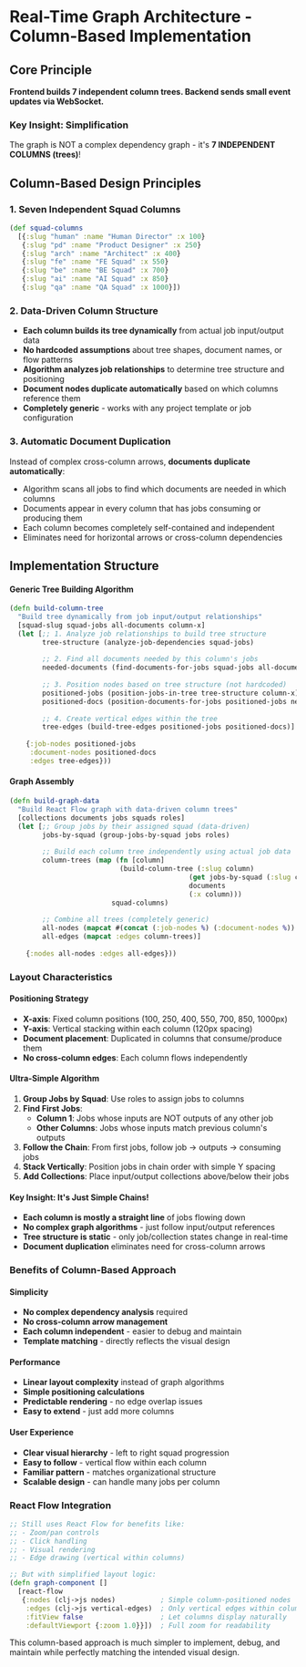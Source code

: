 # Real-Time Graph Architecture - Column-Based Implementation

## Core Principle
**Frontend builds 7 independent column trees. Backend sends small event updates via WebSocket.**

### Key Insight: Simplification
The graph is NOT a complex dependency graph - it's **7 INDEPENDENT COLUMNS (trees)**!

## Column-Based Design Principles

### 1. Seven Independent Squad Columns
```clojure
(def squad-columns
  [{:slug "human" :name "Human Director" :x 100}
   {:slug "pd" :name "Product Designer" :x 250} 
   {:slug "arch" :name "Architect" :x 400}
   {:slug "fe" :name "FE Squad" :x 550}
   {:slug "be" :name "BE Squad" :x 700}
   {:slug "ai" :name "AI Squad" :x 850}
   {:slug "qa" :name "QA Squad" :x 1000}])
```

### 2. Data-Driven Column Structure
- **Each column builds its tree dynamically** from actual job input/output data
- **No hardcoded assumptions** about tree shapes, document names, or flow patterns
- **Algorithm analyzes job relationships** to determine tree structure and positioning
- **Document nodes duplicate automatically** based on which columns reference them
- **Completely generic** - works with any project template or job configuration

### 3. Automatic Document Duplication
Instead of complex cross-column arrows, **documents duplicate automatically**:
- Algorithm scans all jobs to find which documents are needed in which columns
- Documents appear in every column that has jobs consuming or producing them
- Each column becomes completely self-contained and independent
- Eliminates need for horizontal arrows or cross-column dependencies

## Implementation Structure

#### Generic Tree Building Algorithm
```clojure
(defn build-column-tree
  "Build tree dynamically from job input/output relationships"
  [squad-slug squad-jobs all-documents column-x]
  (let [;; 1. Analyze job relationships to build tree structure
        tree-structure (analyze-job-dependencies squad-jobs)
        
        ;; 2. Find all documents needed by this column's jobs
        needed-documents (find-documents-for-jobs squad-jobs all-documents)
        
        ;; 3. Position nodes based on tree structure (not hardcoded)
        positioned-jobs (position-jobs-in-tree tree-structure column-x)
        positioned-docs (position-documents-for-jobs positioned-jobs needed-documents)
        
        ;; 4. Create vertical edges within the tree
        tree-edges (build-tree-edges positioned-jobs positioned-docs)]
    
    {:job-nodes positioned-jobs
     :document-nodes positioned-docs
     :edges tree-edges}))
```

#### Graph Assembly
```clojure
(defn build-graph-data
  "Build React Flow graph with data-driven column trees"
  [collections documents jobs squads roles]
  (let [;; Group jobs by their assigned squad (data-driven)
        jobs-by-squad (group-jobs-by-squad jobs roles)
        
        ;; Build each column tree independently using actual job data
        column-trees (map (fn [column]
                           (build-column-tree (:slug column)
                                            (get jobs-by-squad (:slug column) [])
                                            documents
                                            (:x column)))
                         squad-columns)
        
        ;; Combine all trees (completely generic)
        all-nodes (mapcat #(concat (:job-nodes %) (:document-nodes %)) column-trees)
        all-edges (mapcat :edges column-trees)]
    
    {:nodes all-nodes :edges all-edges}))
```

### Layout Characteristics

#### Positioning Strategy
- **X-axis**: Fixed column positions (100, 250, 400, 550, 700, 850, 1000px)
- **Y-axis**: Vertical stacking within each column (120px spacing)
- **Document placement**: Duplicated in columns that consume/produce them
- **No cross-column edges**: Each column flows independently

#### Ultra-Simple Algorithm
1. **Group Jobs by Squad**: Use roles to assign jobs to columns
2. **Find First Jobs**: 
   - **Column 1**: Jobs whose inputs are NOT outputs of any other job
   - **Other Columns**: Jobs whose inputs match previous column's outputs
3. **Follow the Chain**: From first jobs, follow job → outputs → consuming jobs
4. **Stack Vertically**: Position jobs in chain order with simple Y spacing
5. **Add Collections**: Place input/output collections above/below their jobs

#### Key Insight: It's Just Simple Chains!
- **Each column is mostly a straight line** of jobs flowing down
- **No complex graph algorithms** - just follow input/output references
- **Tree structure is static** - only job/collection states change in real-time
- **Document duplication** eliminates need for cross-column arrows

### Benefits of Column-Based Approach

#### Simplicity
- **No complex dependency analysis** required
- **No cross-column arrow management** 
- **Each column independent** - easier to debug and maintain
- **Template matching** - directly reflects the visual design

#### Performance
- **Linear layout complexity** instead of graph algorithms
- **Simple positioning calculations** 
- **Predictable rendering** - no edge overlap issues
- **Easy to extend** - just add more columns

#### User Experience  
- **Clear visual hierarchy** - left to right squad progression
- **Easy to follow** - vertical flow within each column
- **Familiar pattern** - matches organizational structure
- **Scalable design** - can handle many jobs per column

### React Flow Integration
```clojure
;; Still uses React Flow for benefits like:
;; - Zoom/pan controls
;; - Click handling  
;; - Visual rendering
;; - Edge drawing (vertical within columns)

;; But with simplified layout logic:
(defn graph-component []
  [react-flow 
   {:nodes (clj->js nodes)           ; Simple column-positioned nodes
    :edges (clj->js vertical-edges)  ; Only vertical edges within columns  
    :fitView false                   ; Let columns display naturally
    :defaultViewport {:zoom 1.0}}])  ; Full zoom for readability
```

This column-based approach is much simpler to implement, debug, and maintain while perfectly matching the intended visual design.